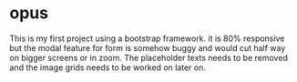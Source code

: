 # opus
This is my first project using a bootstrap framework.
it is 80% responsive but the modal feature for form is somehow buggy and would cut half way on bigger screens or in zoom.
The placeholder texts needs to be removed and the image grids needs to be worked on later on.
